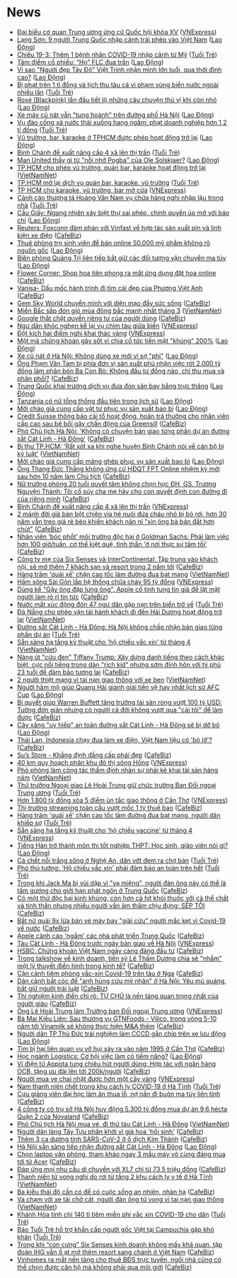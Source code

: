 # News

- [Đại biểu cơ quan Trung ương ứng cử Quốc hội khóa XV](https://vnexpress.net/dai-bieu-co-quan-trung-uong-ung-cu-quoc-hoi-khoa-xv-4251126.html) ([VNExpress](https://vnexpress.net))
- [Lạng Sơn: 9 người Trung Quốc nhập cảnh trái phép vào Việt Nam](https://laodong.vn/phap-luat/lang-son-9-nguoi-trung-quoc-nhap-canh-trai-phep-vao-viet-nam-890895.ldo) ([Lao Động](https://laodong.vn))
- [Chiều 19-3: Thêm 1 bệnh nhân COVID-19 nhập cảnh từ Mỹ](https://tuoitre.vn/chieu-19-3-them-1-benh-nhan-covid-19-nhap-canh-tu-my-20210319181740092.htm) ([Tuổi Trẻ](https://tuoitre.vn))
- [Tâm điểm cổ phiếu: “Họ” FLC đua trần](https://laodong.vn/kinh-te/tam-diem-co-phieu-ho-flc-dua-tran-890890.ldo) ([Lao Động](https://laodong.vn))
- [Vì sao &quot;Người đẹp Tây Đô&quot; Việt Trinh nhận mình lớn tuổi, qua thời đỉnh cao?](https://laodong.vn/van-hoa/vi-sao-nguoi-dep-tay-do-viet-trinh-nhan-minh-lon-tuoi-qua-thoi-dinh-cao-890864.ldo) ([Lao Động](https://laodong.vn))
- [Bị phạt trên 1 tỉ đồng và tịch thu tàu cá vi phạm vùng biển nước ngoài nhiều lần](https://tuoitre.vn/bi-phat-tren-1-ti-dong-va-tich-thu-tau-ca-vi-pham-vung-bien-nuoc-ngoai-nhieu-lan-20210319172500843.htm) ([Tuổi Trẻ](https://tuoitre.vn))
- [Rosé (Blackpink) lần đầu tiết lộ những câu chuyện thú vị khi còn nhỏ](https://laodong.vn/giai-tri/rose-blackpink-lan-dau-tiet-lo-nhung-cau-chuyen-thu-vi-khi-con-nho-890700.ldo) ([Lao Động](https://laodong.vn))
- [Xe máy cũ nát vẫn &quot;tung hoành&quot; trên đường phố Hà Nội](https://laodong.vn/xa-hoi/xe-may-cu-nat-van-tung-hoanh-tren-duong-pho-ha-noi-890757.ldo) ([Lao Động](https://laodong.vn))
- [Vụ đào cống xả nước thải xuống hang ngầm: phạt doanh nghiệp hơn 1,2 tỉ đồng](https://tuoitre.vn/vu-dao-cong-xa-nuoc-thai-xuong-hang-ngam-phat-doanh-nghiep-hon-1-2-ti-dong-20210319170551826.htm) ([Tuổi Trẻ](https://tuoitre.vn))
- [Vũ trường, bar, karaoke ở TPHCM được phép hoạt động trở lại](https://laodong.vn/xa-hoi/vu-truong-bar-karaoke-o-tphcm-duoc-phep-hoat-dong-tro-lai-890866.ldo) ([Lao Động](https://laodong.vn))
- [Bình Chánh đề xuất nâng cấp 4 xã lên thị trấn](https://tuoitre.vn/binh-chanh-de-xuat-nang-cap-4-xa-len-thi-tran-2021031917163977.htm) ([Tuổi Trẻ](https://tuoitre.vn))
- [Man United thấy gì từ &quot;nỗi nhớ Pogba&quot; của Ole Solskjaer?](https://laodong.vn/bong-da-quoc-te/man-united-thay-gi-tu-noi-nho-pogba-cua-ole-solskjaer-890854.ldo) ([Lao Động](https://laodong.vn))
- [TP.HCM cho phép vũ trường, quán bar, karaoke hoạt động trở lại](http://vietnamnet.vn/vn/thoi-su/tp-hcm-cho-phep-vu-truong-quan-bar-karaoke-hoat-dong-tro-lai-720927.html) ([VietNamNet](https://vietnamnet.vn))
- [TP.HCM mở lại dịch vụ quán bar, karaoke, vũ trường](https://tuoitre.vn/tp-hcm-mo-lai-dich-vu-quan-bar-karaoke-vu-truong-20210319173009457.htm) ([Tuổi Trẻ](https://tuoitre.vn))
- [TP HCM cho karaoke, vũ trường, bar mở cửa](https://vnexpress.net/tp-hcm-cho-karaoke-vu-truong-bar-mo-cua-4251125.html) ([VNExpress](https://vnexpress.net))
- [Cảnh cáo thượng tá Hoàng Văn Nam vụ chứa hàng nghi nhập lậu trong nhà](https://tuoitre.vn/canh-cao-thuong-ta-hoang-van-nam-vu-chua-hang-nghi-nhap-lau-trong-nha-20210319171400454.htm) ([Tuổi Trẻ](https://tuoitre.vn))
- [Cầu Giấy: Ngang nhiên xây biệt thự sai phép, chính quyền úp mở với báo chí](https://laodong.vn/bat-dong-san/cau-giay-ngang-nhien-xay-biet-thu-sai-phep-chinh-quyen-up-mo-voi-bao-chi-890772.ldo) ([Lao Động](https://laodong.vn))
- [Reuters: Foxconn đàm phán với Vinfast về hợp tác sản xuất pin và linh kiện xe điện](https://cafebiz.vn/reuters-foxconn-dam-phan-voi-vinfast-ve-hop-tac-san-xuat-pin-va-linh-kien-xe-dien-20210319173655042.chn) ([CafeBiz](https://cafebiz.vn))
- [Thuê phòng trọ sinh viên để bán online 50.000 mỹ phẩm không rõ nguồn gốc](https://laodong.vn/kinh-te/thue-phong-tro-sinh-vien-de-ban-online-50000-my-pham-khong-ro-nguon-goc-890858.ldo) ([Lao Động](https://laodong.vn))
- [Biên phòng Quảng Trị liên tiếp bắt giữ các đối tượng vận chuyển ma túy](https://laodong.vn/video/bien-phong-quang-tri-lien-tiep-bat-giu-cac-doi-tuong-van-chuyen-ma-tuy-890806.ldo) ([Lao Động](https://laodong.vn))
- [Flower Corner: Shop hoa tiên phong ra mắt ứng dụng đặt hoa online](https://cafebiz.vn/flower-corner-shop-hoa-tien-phong-ra-mat-ung-dung-dat-hoa-online-20210319170312944.chn) ([CafeBiz](https://cafebiz.vn))
- [Vanisa- Dấu mốc hành trình đi tìm cái đẹp của Phương Việt Anh](https://cafebiz.vn/vanisa-dau-moc-hanh-trinh-di-tim-cai-dep-cua-phuong-viet-anh-20210319144417066.chn) ([CafeBiz](https://cafebiz.vn))
- [Gem Sky World chuyển mình với diện mạo đầy sức sống](https://cafebiz.vn/gem-sky-world-chuyen-minh-voi-dien-mao-day-suc-song-20210319104226445.chn) ([CafeBiz](https://cafebiz.vn))
- [Miền Bắc sắp đón gió mùa đông bắc mạnh nhất tháng 3](http://vietnamnet.vn/vn/thoi-su/mien-bac-sap-don-gio-mua-dong-bac-manh-nhat-thang-3-720921.html) ([VietNamNet](https://vietnamnet.vn))
- [Google thắt chặt quyền riêng tư của người dùng](https://cafebiz.vn/google-that-chat-quyen-rieng-tu-cua-nguoi-dung-20210319172537375.chn) ([CafeBiz](https://cafebiz.vn))
- [Ngư dân khóc nghẹn kể lại vụ chìm tàu giữa biển](https://vnexpress.net/ngu-dan-khoc-nghen-ke-lai-vu-chim-tau-giua-bien-4250957.html) ([VNExpress](https://vnexpress.net))
- [Đột kích hai điểm nghi khai thác vàng](https://vnexpress.net/dot-kich-hai-diem-nghi-khai-thac-vang-4250982.html) ([VNExpress](https://vnexpress.net))
- [Một mã chứng khoán gây sốt vì chia cổ tức tiền mặt &quot;khủng&quot; 200%](https://laodong.vn/kinh-te/mot-ma-chung-khoan-gay-sot-vi-chia-co-tuc-tien-mat-khung-200-890808.ldo) ([Lao Động](https://laodong.vn))
- [Xe cũ nát ở Hà Nội: Không dùng xe mới vì sợ &quot;phí&quot;](https://laodong.vn/video/xe-cu-nat-o-ha-noi-khong-dung-xe-moi-vi-so-phi-890813.ldo) ([Lao Động](https://laodong.vn))
- [Ông Phạm Văn Tam bị phía đơn vị sản xuất phủ nhận việc rót 2.000 tỷ đồng làm phân bón Ba Con Bò: Không đầu tư đồng nào, chỉ thu mua và phân phối?](https://cafebiz.vn/ong-pham-van-tam-bi-phia-don-vi-san-xuat-phu-nhan-viec-rot-2000-ty-dong-lam-phan-bon-ba-con-bo-khong-dau-tu-dong-nao-chi-thu-mua-va-phan-phoi-20210319164416031.chn) ([CafeBiz](https://cafebiz.vn))
- [Trung Quốc khai trương dịch vụ đưa đón sân bay bằng trực thăng](https://laodong.vn/the-gioi/trung-quoc-khai-truong-dich-vu-dua-don-san-bay-bang-truc-thang-890850.ldo) ([Lao Động](https://laodong.vn))
- [Tanzania có nữ tổng thống đầu tiên trong lịch sử](https://laodong.vn/the-gioi/tanzania-co-nu-tong-thong-dau-tien-trong-lich-su-890810.ldo) ([Lao Động](https://laodong.vn))
- [Mời chào giá cung cấp vật tư phục vụ sản xuất bao bì](https://laodong.vn/thong-tin-doanh-nghiep/moi-chao-gia-cung-cap-vat-tu-phuc-vu-san-xuat-bao-bi-890818.ldo) ([Lao Động](https://laodong.vn))
- [Credit Suisse thông báo cải tổ hoạt động, hoãn trả thưởng cho nhân viên cấp cao sau bê bối gây chấn động của Greensill](https://cafebiz.vn/credit-suisse-thong-bao-cai-to-hoat-dong-hoan-tra-thuong-cho-nhan-vien-cap-cao-sau-be-boi-gay-chan-dong-cua-greensill-20210319160131644.chn) ([CafeBiz](https://cafebiz.vn))
- [Phó Chủ tịch Hà Nội: 'Không có chuyện bàn giao từng phần dự án đường sắt Cát Linh - Hà Đông'](https://cafebiz.vn/pho-chu-tich-ha-noi-khong-co-chuyen-ban-giao-tung-phan-du-an-duong-sat-cat-linh-ha-dong-20210319163926295.chn) ([CafeBiz](https://cafebiz.vn))
- [Bí thư TP.HCM: 'Rất xót xa khi nghe huyện Bình Chánh nói về cán bộ bị kỷ luật'](http://vietnamnet.vn/vn/thoi-su/bi-thu-tp-hcm-rat-xot-xa-khi-nghe-huyen-binh-chanh-noi-ve-can-bo-bi-ky-luat-720877.html) ([VietNamNet](https://vietnamnet.vn))
- [Mời chào giá cung cấp mảng ghép phục vụ sản xuất bao bì](https://laodong.vn/thong-tin-doanh-nghiep/moi-chao-gia-cung-cap-mang-ghep-phuc-vu-san-xuat-bao-bi-890821.ldo) ([Lao Động](https://laodong.vn))
- [Ông Thang Đức Thắng không ứng cử HĐQT FPT Online nhiệm kỳ mới sau hơn 10 năm làm Chủ tịch](https://cafebiz.vn/ong-thang-duc-thang-khong-ung-cu-hdqt-fpt-online-nhiem-ky-moi-sau-hon-10-nam-lam-chu-tich-20210319162751508.chn) ([CafeBiz](https://cafebiz.vn))
- [Nữ trưởng phòng 20 tuổi quyết tâm không chọn học ĐH, GS. Trương Nguyện Thành: Tôi cổ súy cha mẹ hãy cho con quyết định con đường đi của riêng mình](https://cafebiz.vn/nu-truong-phong-20-tuoi-quyet-tam-khong-chon-hoc-dh-gs-truong-nguyen-thanh-toi-co-suy-cha-me-hay-cho-con-quyet-dinh-con-duong-di-cua-rieng-minh-20210319162218414.chn) ([CafeBiz](https://cafebiz.vn))
- [Bình Chánh đề xuất nâng cấp 4 xã lên thị trấn](https://vnexpress.net/binh-chanh-de-xuat-nang-cap-4-xa-len-thi-tran-4251050.html) ([VNExpress](https://vnexpress.net))
- [2 mảnh đời già bán bột chiên vỉa hè nuôi đứa cháu nhỏ bị bỏ rơi, hơn 30 năm vẫn treo giá rẻ bèo khiến khách năn nỉ "xin ông bà bán đắt hơn chút"](https://cafebiz.vn/2-manh-doi-gia-ban-bot-chien-via-he-nuoi-dua-chau-nho-bi-bo-roi-hon-30-nam-van-treo-gia-re-beo-khien-khach-nan-ni-xin-ong-ba-ban-dat-hon-chut-20210319154206923.chn) ([CafeBiz](https://cafebiz.vn))
- [Nhân viên ‘bóc phốt’ môi trường độc hại ở Goldman Sachs: Phải làm việc hơn 100 giờ/tuần, cơ thể kiệt quệ, tinh thần 'ở nơi thực sự tăm tối'](https://cafebiz.vn/nhan-vien-boc-phot-moi-truong-doc-hai-o-goldman-sachs-phai-lam-viec-hon-100-gio-tuan-co-the-kiet-que-tinh-than-o-noi-thuc-su-tam-toi-20210319155617196.chn) ([CafeBiz](https://cafebiz.vn))
- [Công ty mẹ của Six Senses và InterContinental: Tập trung vào khách nội, sẽ mở thêm 7 khách sạn và resort trong 2 năm tới](https://cafebiz.vn/cong-ty-me-cua-six-senses-va-intercontinental-tap-trung-vao-khach-noi-se-mo-them-7-khach-san-va-resort-trong-2-nam-toi-20210319110657002.chn) ([CafeBiz](https://cafebiz.vn))
- [Hàng trăm 'quái xế' chặn cao tốc làm đường đua bạt mạng](http://vietnamnet.vn/vn/thoi-su/an-toan-giao-thong/hang-tram-quai-xe-chan-cao-toc-lam-duong-dua-bat-mang-720879.html) ([VietNamNet](https://vietnamnet.vn))
- [Hầm sông Sài Gòn lắp hệ thống chữa cháy 95 tỷ đồng](https://vnexpress.net/ham-song-sai-gon-lap-he-thong-chua-chay-95-ty-dong-4250911.html) ([VNExpress](https://vnexpress.net))
- [Dùng kế "Gậy ông đập lưng ông", Apple cố tình tung tin giả để lật mặt người làm rò rỉ tin tức](https://cafebiz.vn/dung-ke-gay-ong-dap-lung-ong-apple-co-tinh-tung-tin-gia-de-lat-mat-nguoi-lam-ro-ri-tin-tuc-20210319135200059.chn) ([CafeBiz](https://cafebiz.vn))
- [Nước mắt xúc động đón 47 ngư dân gặp nạn trên biển trở về](https://tuoitre.vn/nuoc-mat-xuc-dong-don-47-ngu-dan-gap-nan-tren-bien-tro-ve-20210319150556775.htm) ([Tuổi Trẻ](https://tuoitre.vn))
- [Đà Nẵng cho phép vận tải hành khách đi đến Hải Dương hoạt động trở lại](http://vietnamnet.vn/vn/thoi-su/da-nang-cho-phep-van-tai-hanh-khach-di-den-hai-duong-hoat-dong-tro-lai-720884.html) ([VietNamNet](https://vietnamnet.vn))
- [Đường sắt Cát Linh - Hà Đông: Hà Nội không chấp nhận bàn giao từng phần dự án](https://tuoitre.vn/duong-sat-cat-linh-ha-dong-ha-noi-khong-chap-nhan-ban-giao-tung-phan-du-an-20210319153615453.htm) ([Tuổi Trẻ](https://tuoitre.vn))
- [Sẵn sàng hạ tầng kỹ thuật cho 'hộ chiếu vắc xin' từ tháng 4](http://vietnamnet.vn/vn/thoi-su/chinh-tri/san-sang-ha-tang-ky-thuat-cho-ho-chieu-vac-xin-tu-thang-4-720883.html) ([VietNamNet](https://vietnamnet.vn))
- [Nàng út "cừu đen" Tiffany Trump: Xây dựng danh tiếng theo cách khác biệt, cực nổi tiếng trong dàn "rich kid" nhưng sớm đính hôn với tỷ phú 23 tuổi để đảm bảo tương lai](https://cafebiz.vn/nang-ut-cuu-den-tiffany-trump-xay-dung-danh-tieng-theo-cach-khac-biet-cuc-noi-tieng-trong-dan-rich-kid-nhung-som-dinh-hon-voi-ty-phu-23-tuoi-de-dam-bao-tuong-lai-20210319153845813.chn) ([CafeBiz](https://cafebiz.vn))
- [2 người thiệt mạng vì tai nạn giao thông với xe ben](http://vietnamnet.vn/vn/thoi-su/an-toan-giao-thong/2-nguoi-thiet-mang-vi-tai-nan-giao-thong-voi-xe-ben-720878.html) ([VietNamNet](https://vietnamnet.vn))
- [Người hâm mộ giúp Quang Hải giành giải tiền vệ hay nhất lịch sử AFC Cup](https://laodong.vn/bong-da/nguoi-ham-mo-giup-quang-hai-gianh-giai-tien-ve-hay-nhat-lich-su-afc-cup-890788.ldo) ([Lao Động](https://laodong.vn))
- [Bí quyết giúp Warren Buffett tăng trưởng tài sản ròng vượt 100 tỷ USD: Tưởng đơn giản nhưng có người cả đời không vượt qua "cái tôi" để làm được](https://cafebiz.vn/bi-quyet-giup-warren-buffett-tang-truong-tai-san-rong-vuot-100-ty-usd-tuong-don-gian-nhung-co-nguoi-ca-doi-khong-vuot-qua-cai-toi-de-lam-duoc-20210319153439817.chn) ([CafeBiz](https://cafebiz.vn))
- [Cây xăng &quot;uy hiếp&quot; an toàn đường sắt Cát Linh - Hà Đông sẽ bị dỡ bỏ](https://laodong.vn/video/cay-xang-uy-hiep-an-toan-duong-sat-cat-linh-ha-dong-se-bi-do-bo-890796.ldo) ([Lao Động](https://laodong.vn))
- [Thái Lan, Indonesia chạy đua làm xe điện, Việt Nam liệu có 'bỏ lỡ'?](https://cafebiz.vn/thai-lan-indonesia-chay-dua-lam-xe-dien-viet-nam-lieu-co-bo-lo-20210319134422742.chn) ([CafeBiz](https://cafebiz.vn))
- [Su’s Store - Khẳng định đẳng cấp phái đẹp](https://cafebiz.vn/sus-store-khang-dinh-dang-cap-phai-dep-20210319144359694.chn) ([CafeBiz](https://cafebiz.vn))
- [40 km quy hoạch phân khu đô thị sông Hồng](https://vnexpress.net/40-km-quy-hoach-phan-khu-do-thi-song-hong-4250948.html) ([VNExpress](https://vnexpress.net))
- [Phó phòng làm công tác thẩm định nhân sự phải kê khai tài sản hàng năm](http://vietnamnet.vn/vn/thoi-su/chong-tham-nhung/pho-phong-lam-cong-tac-tham-dinh-nhan-su-phai-ke-khai-tai-san-hang-nam-720710.html) ([VietNamNet](https://vietnamnet.vn))
- [Thứ trưởng Ngoại giao Lê Hoài Trung giữ chức trưởng Ban Đối ngoại Trung ương](https://tuoitre.vn/thu-truong-ngoai-giao-le-hoai-trung-giu-chuc-truong-ban-doi-ngoai-trung-uong-20210319150348236.htm) ([Tuổi Trẻ](https://tuoitre.vn))
- [Hơn 1.800 tỷ đồng xóa 5 điểm ùn tắc giao thông ở Cần Thơ](https://vnexpress.net/hon-1-800-ty-dong-xoa-5-diem-un-tac-giao-thong-o-can-tho-4250892.html) ([VNExpress](https://vnexpress.net))
- [Thị trường streaming toàn cầu vượt mốc 1 tỷ thuê bao](https://cafebiz.vn/thi-truong-streaming-toan-cau-vuot-moc-1-ty-thue-bao-20210319133923212.chn) ([CafeBiz](https://cafebiz.vn))
- [Hàng trăm 'quái xế' chặn cao tốc làm đường đua bạt mạng, người dân khiếp sợ](https://tuoitre.vn/hang-tram-quai-xe-chan-cao-toc-lam-duong-dua-bat-mang-nguoi-dan-khiep-so-20210319133836277.htm) ([Tuổi Trẻ](https://tuoitre.vn))
- [Sẵn sàng hạ tầng kỹ thuật cho 'hộ chiếu vaccine' từ tháng 4](https://vnexpress.net/san-sang-ha-tang-ky-thuat-cho-ho-chieu-vaccine-tu-thang-4-4250928.html) ([VNExpress](https://vnexpress.net))
- [Tiếng Hàn trở thành môn thi tốt nghiệp THPT: Học sinh, giáo viên nói gì?](https://laodong.vn/video/tieng-han-tro-thanh-mon-thi-tot-nghiep-thpt-hoc-sinh-giao-vien-noi-gi-890773.ldo) ([Lao Động](https://laodong.vn))
- [Cá chết nổi trắng sông ở Nghệ An, dân vớt đem ra chợ bán](https://tuoitre.vn/ca-chet-noi-trang-song-o-nghe-an-dan-vot-dem-ra-cho-ban-20210319141211727.htm) ([Tuổi Trẻ](https://tuoitre.vn))
- [Phó thủ tướng: 'Hộ chiếu vắc xin' phải đảm bảo an toàn trên hết](https://tuoitre.vn/pho-thu-tuong-ho-chieu-vac-xin-phai-dam-bao-an-toan-tren-het-20210319141446518.htm) ([Tuổi Trẻ](https://tuoitre.vn))
- [Trong khi Jack Ma bị vùi dập vì "vạ miệng", người đàn ông này có thể là tấm gương cho giới hạn phát ngôn ở Trung Quốc](https://cafebiz.vn/trong-khi-jack-ma-bi-vui-dap-vi-va-mieng-nguoi-dan-ong-nay-co-the-la-tam-guong-cho-gioi-han-phat-ngon-o-trung-quoc-20210319133640048.chn) ([CafeBiz](https://cafebiz.vn))
- [Có một thứ độc hại kinh khủng, còn hơn cả hít khói thuốc với cả thể chất và tinh thần nhưng nhiều người vẫn âm thầm chịu đựng: SẾP TỒI](https://cafebiz.vn/co-mot-thu-doc-hai-kinh-khung-con-hon-ca-hit-khoi-thuoc-voi-ca-the-chat-va-tinh-than-nhung-nhieu-nguoi-van-am-tham-chiu-dung-sep-toi-20210319141608607.chn) ([CafeBiz](https://cafebiz.vn))
- [Bắt nữ quái 9x lừa bán vé máy bay "giải cứu" người mắc kẹt vì Covid-19 về nước](https://cafebiz.vn/bat-nu-quai-9x-lua-ban-ve-may-bay-giai-cuu-nguoi-mac-ket-vi-covid-19-ve-nuoc-20210319135109469.chn) ([CafeBiz](https://cafebiz.vn))
- [Apple cảnh cáo 'ngầm' các nhà phát triển Trung Quốc](https://cafebiz.vn/apple-canh-cao-ngam-cac-nha-phat-trien-trung-quoc-20210319134550032.chn) ([CafeBiz](https://cafebiz.vn))
- [Tàu Cát Linh - Hà Đông trước ngày bàn giao về Hà Nội](https://vnexpress.net/tau-cat-linh-ha-dong-truoc-ngay-ban-giao-ve-ha-noi-4250897.html) ([VNExpress](https://vnexpress.net))
- [HSBC: Chứng khoán Việt Nam ngày càng đáng đầu tư](https://cafebiz.vn/hsbc-chung-khoan-viet-nam-ngay-cang-dang-dau-tu-20210319142031211.chn) ([CafeBiz](https://cafebiz.vn))
- [Trong talkshow về kinh doanh, tiến sỹ Lê Thẩm Dương chia sẻ "nhầm" một lý thuyết điển hình trong kinh tế?](https://cafebiz.vn/trong-talkshow-ve-kinh-doanh-tien-sy-le-tham-duong-chia-se-nham-mot-ly-thuyet-dien-hinh-trong-kinh-te-20210319110312176.chn) ([CafeBiz](https://cafebiz.vn))
- [Cận cảnh tiêm phòng vắc-xin Covid-19 trên tàu ở Nga](https://cafebiz.vn/can-canh-tiem-phong-vac-xin-covid-19-tren-tau-o-nga-20210319134849245.chn) ([CafeBiz](https://cafebiz.vn))
- [Dàn cảnh bắt cóc để "anh hùng cứu mỹ nhân" ở Hà Nội: Yêu mù quáng, bắt giữ người trái luật](https://cafebiz.vn/dan-canh-bat-coc-de-anh-hung-cuu-my-nhan-o-ha-noi-yeu-mu-quang-bat-giu-nguoi-trai-luat-20210319135249905.chn) ([CafeBiz](https://cafebiz.vn))
- [Thí nghiệm kinh điển chỉ rõ: TỰ CHỦ là nền tảng quan trọng nhất của người giàu](https://cafebiz.vn/thi-nghiem-kinh-dien-chi-ro-tu-chu-la-nen-tang-quan-trong-nhat-cua-nguoi-giau-20210319141335279.chn) ([CafeBiz](https://cafebiz.vn))
- [Ông Lê Hoài Trung làm Trưởng ban Đối ngoại Trung ương](https://vnexpress.net/ong-le-hoai-trung-lam-truong-ban-doi-ngoai-trung-uong-4250890.html) ([VNExpress](https://vnexpress.net))
- [Bà Mai Kiều Liên: Sau thương vụ GTNFoods - Vilico, trong vòng 5-10 năm tới Vinamilk sẽ không thực hiện M&A thêm](https://cafebiz.vn/ba-mai-kieu-lien-sau-thuong-vu-gtnfoods-vilico-trong-vong-5-10-nam-toi-vinamilk-se-khong-thuc-hien-ma-them-20210319140304407.chn) ([CafeBiz](https://cafebiz.vn))
- [Người dân TP.Thủ Đức trải nghiệm làm CCCD gắn chíp trên xe lưu động](https://laodong.vn/photo/nguoi-dan-tpthu-duc-trai-nghiem-lam-cccd-gan-chip-tren-xe-luu-dong-890743.ldo) ([Lao Động](https://laodong.vn))
- [Tìm bị hại liên quan vụ vỡ hụi xảy ra vào năm 1995 ở Cần Thơ](https://cafebiz.vn/tim-bi-hai-lien-quan-vu-vo-hui-xay-ra-vao-nam-1995-o-can-tho-20210319134726864.chn) ([CafeBiz](https://cafebiz.vn))
- [Học ngành Logistics: Cơ hội việc làm có tiềm năng?](https://laodong.vn/video-thoi-su/hoc-nganh-logistics-co-hoi-viec-lam-co-tiem-nang-890726.ldo) ([Lao Động](https://laodong.vn))
- [Ví điện tử Appota tung chiêu hút người dùng: Hợp tác với ngân hàng OCB, tặng ưu đãi lên tới 200k/người](https://cafebiz.vn/vi-dien-tu-appota-tung-chieu-hut-nguoi-dung-hop-tac-voi-ngan-hang-ocb-tang-uu-dai-len-toi-200k-nguoi-20210319103542537.chn) ([CafeBiz](https://cafebiz.vn))
- [Người mua ve chai nhặt được hơn một cây vàng](https://vnexpress.net/nguoi-mua-ve-chai-nhat-duoc-hon-mot-cay-vang-4250893.html) ([VNExpress](https://vnexpress.net))
- [Nam thanh niên chết trong khu cách ly COVID-19 ở Hà Tĩnh](https://tuoitre.vn/nam-thanh-nien-chet-trong-khu-cach-ly-covid-19-o-ha-tinh-20210319134707922.htm) ([Tuổi Trẻ](https://tuoitre.vn))
- [Cựu giảng viên đại học làm ăn thua lỗ, nợ nần đi buôn ma túy liên tỉnh](https://cafebiz.vn/cuu-giang-vien-dai-hoc-lam-an-thua-lo-no-nan-di-buon-ma-tuy-lien-tinh-20210319134844278.chn) ([CafeBiz](https://cafebiz.vn))
- [4 công ty có trụ sở Hà Nội huy động 5.300 tỷ đồng mua dự án 9,6 hécta Quận 2 của Novaland](https://cafebiz.vn/4-cong-ty-co-tru-so-ha-noi-huy-dong-5300-ty-dong-mua-du-an-96-hecta-quan-2-cua-novaland-20210319134818243.chn) ([CafeBiz](https://cafebiz.vn))
- [Phó Chủ tịch Hà Nội mua vé, đi thử tàu Cát Linh - Hà Đông](http://vietnamnet.vn/vn/thoi-su/an-toan-giao-thong/pho-chu-tich-ha-noi-mua-ve-di-thu-tau-cat-linh-ha-dong-720852.html) ([VietNamNet](https://vietnamnet.vn))
- [Người dân làng Tây Tựu phấn khởi vì giá hoa 'hồi sinh'](https://cafebiz.vn/nguoi-dan-lang-tay-tuu-phan-khoi-vi-gia-hoa-hoi-sinh-20210319134250387.chn) ([CafeBiz](https://cafebiz.vn))
- [Thêm 3 ca dương tính SARS-CoV-2 ở ổ dịch Kim Thành](https://cafebiz.vn/them-3-ca-duong-tinh-sars-cov-2-o-o-dich-kim-thanh-20210319134117177.chn) ([CafeBiz](https://cafebiz.vn))
- [Hà Nội sẵn sàng tiếp nhận đường sắt Cát Linh - Hà Đông](https://laodong.vn/xa-hoi/ha-noi-san-sang-tiep-nhan-duong-sat-cat-linh-ha-dong-890770.ldo) ([Lao Động](https://laodong.vn))
- [Chọn laptop văn phòng, tham khảo ngay 3 mẫu máy vô cùng đáng mua tới từ Acer](https://cafebiz.vn/chon-laptop-van-phong-tham-khao-ngay-3-mau-may-vo-cung-dang-mua-toi-tu-acer-20210319113848717.chn) ([CafeBiz](https://cafebiz.vn))
- [Đáp ứng mọi nhu cầu di chuyển với XL7 chỉ từ 73,5 triệu đồng](https://cafebiz.vn/dap-ung-moi-nhu-cau-di-chuyen-voi-xl7-chi-tu-735-trieu-dong-20210319104154867.chn) ([CafeBiz](https://cafebiz.vn))
- [Thanh niên tử vong nghi do rơi từ tầng 2 khu cách ly y tế ở Hà Tĩnh](http://vietnamnet.vn/vn/thoi-su/thanh-nien-tu-vong-nghi-do-roi-tu-tang-2-khu-cach-ly-y-te-o-ha-tinh-720851.html) ([VietNamNet](https://vietnamnet.vn))
- [Ba kiểu thái độ cần có để có cuộc sống an nhiên, nhàn hạ](https://cafebiz.vn/ba-kieu-thai-do-can-co-de-co-cuoc-song-an-nhien-nhan-ha-20210319131543985.chn) ([CafeBiz](https://cafebiz.vn))
- [Va chạm với xe tải chở cát, người đàn ông tử vong vì tai nạn giao thông](http://vietnamnet.vn/vn/thoi-su/va-cham-voi-xe-tai-cho-cat-nguoi-dan-ong-tu-vong-vi-tai-nan-giao-thong-720848.html) ([VietNamNet](https://vietnamnet.vn))
- [Khánh Hòa tính chi 140 tỉ tiêm miễn phí vắc xin COVID-19 cho dân](https://tuoitre.vn/khanh-hoa-tinh-chi-140-ti-tiem-mien-phi-vac-xin-covid-19-cho-dan-20210319115613247.htm) ([Tuổi Trẻ](https://tuoitre.vn))
- [Báo Tuổi Trẻ hỗ trợ khẩn cấp người gốc Việt tại Campuchia gặp khó khăn](https://tuoitre.vn/bao-tuoi-tre-ho-tro-khan-cap-nguoi-goc-viet-tai-campuchia-gap-kho-khan-20210319120931744.htm) ([Tuổi Trẻ](https://tuoitre.vn))
- [Trong khi “con cưng” Six Senses kinh doanh không mấy khả quan, tập đoàn IHG vẫn ồ ạt mở thêm resort sang chảnh ở Việt Nam](https://cafebiz.vn/trong-khi-con-cung-six-senses-kinh-doanh-khong-may-kha-quan-tap-doan-ihg-van-o-at-mo-them-resort-sang-chanh-o-viet-nam-20210319104412576.chn) ([CafeBiz](https://cafebiz.vn))
- [Vinhomes ra mắt nền tảng cho thuê BĐS trực tuyến, ngồi nhà cũng có thể chọn được căn hộ mà không phải qua môi giới](https://cafebiz.vn/vinhomes-ra-mat-nen-tang-cho-thue-bds-truc-tuyen-ngoi-nha-cung-co-the-chon-duoc-can-ho-ma-khong-phai-qua-moi-gioi-2021031911193867.chn) ([CafeBiz](https://cafebiz.vn))
